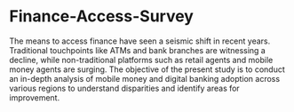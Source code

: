 # Finance-Access-Survey
The means to access finance have seen a seismic shift in recent years. Traditional touchpoints like ATMs and bank branches are witnessing a decline, while non-traditional platforms such as retail agents and mobile money agents are surging.   The objective of the present study is to conduct an in-depth analysis of mobile money and digital banking adoption across various regions to understand disparities and identify areas for improvement.
